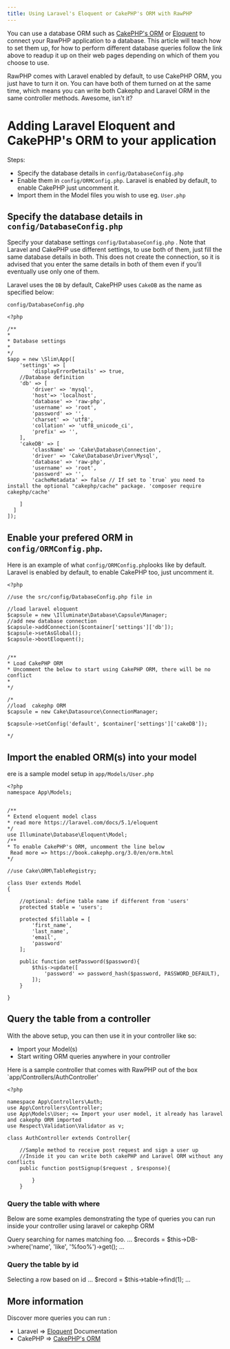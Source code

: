 ```yaml
---
title: Using Laravel's Eloquent or CakePHP's ORM with RawPHP
---
```


You can use a database ORM such as [CakePHP's ORM](https://book.cakephp.org/3.0/en/orm.html) or [Eloquent](https://laravel.com/docs/5.1/eloquent) to connect your RawPHP application to a database. 
This article will teach how to set them up, for how to perform different database queries follow the link above to readup it up on their web pages depending on which of them you choose to use.

RawPHP comes with Laravel enabled by default, to use CakePHP ORM, you just have to turn it on. You can have both of them turned on at the same time, which means you can write both Cakephp and Laravel ORM in the same controller methods. Awesome, isn't it?



# Adding Laravel Eloquent and CakePHP's ORM to your application
Steps:
* Specify the database details in `config/DatabaseConfig.php`
* Enable them in  `config/ORMConfig.php`. Laravel is enabled by default, to enable CakePHP just uncomment it.
* Import them in the Model files you wish to use eg. `User.php`

## Specify the database details in `config/DatabaseConfig.php`

Specify your database settings `config/DatabaseConfig.php` . Note that Laravel and CakePHP use different settings, to use both of them, just fill the same database details in both. This does not create the connection, so it is advised that you enter the same details in both of them even if you'll eventually use only one of them.

Laravel uses the `DB` by default, CakePHP uses `CakeDB` as the name as specified below:

`config/DatabaseConfig.php`

```
<?php 

/**
* 
* Database settings
* 
*/
$app = new \Slim\App([
	'settings' => [
		'displayErrorDetails' => true,
	//Database definition
	'db' => [
		'driver' => 'mysql',
		'host'=> 'localhost',
		'database' => 'raw-php',
		'username' => 'root',
		'password' => '',
		'charset' => 'utf8',
		'collation' => 'utf8_unicode_ci',
		'prefix' => '',
	],
	'cakeDB' => [
		'className' => 'Cake\Database\Connection',
		'driver' => 'Cake\Database\Driver\Mysql',
		'database' => 'raw-php',
		'username' => 'root',
		'password' => '',
		'cacheMetadata' => false // If set to `true` you need to install the optional "cakephp/cache" package. 'composer require cakephp/cache'

	]
  ]
]);

```

## Enable your prefered ORM in  `config/ORMConfig.php`.
Here is an example of what `config/ORMConfig.php`looks like by default. Laravel is enabled by default, to enable CakePHP too, just uncomment it.

```
<?php 

//use the src/config/DatabaseConfig.php file in

//load laravel eloquent
$capsule = new \Illuminate\Database\Capsule\Manager;
//add new database connection 
$capsule->addConnection($container['settings']['db']);
$capsule->setAsGlobal();
$capsule->bootEloquent();


/**
* Load CakePHP ORM
* Uncomment the below to start using CakePHP ORM, there will be no conflict
* 
*/

/*
//load  cakephp ORM
$capsule = new Cake\Datasource\ConnectionManager;

$capsule->setConfig('default', $container['settings']['cakeDB']);

*/
```

## Import the enabled ORM(s) into your model 
ere is a sample model setup in `app/Models/User.php`
```
<?php 
namespace App\Models;

 
/**
* Extend eloquent model class 
* read more https://laravel.com/docs/5.1/eloquent
*/
use Illuminate\Database\Eloquent\Model;
/**
* To enable CakePHP's ORM, uncomment the line below
 Read more => https://book.cakephp.org/3.0/en/orm.html 
*/

//use Cake\ORM\TableRegistry; 

class User extends Model
{
	
	//optional: define table name if different from 'users'
	protected $table = 'users';
	
	protected $fillable = [
		'first_name',
		'last_name',
		'email',
		'password'
	];
	
	public function setPassword($password){
		$this->update([
			'password' => password_hash($password, PASSWORD_DEFAULT),
		]);
	}
	
}
```
## Query the table from a controller
With the above setup, you can then use it in your controller like so: 
* Import your Model(s) 
* Start writing ORM queries anywhere in your controller
 
Here is a sample controller that comes with RawPHP out of the box `app/Controllers/AuthController'

```
<?php

namespace App\Controllers\Auth;
use App\Controllers\Controller;
use App\Models\User; <= Import your user model, it already has laravel and cakephp ORM imported
use Respect\Validation\Validator as v; 

class AuthController extends Controller{
	
	//Sample method to receive post request and sign a user up
	//Inside it you can write both cakePHP and Laravel ORM without any conflicts
	public function postSignup($request , $response){
		
		}
	}

```

### Query the table with where

Below are some examples demonstrating the type of queries you can run inside your controller using laravel or cakephp ORM

 Query searching for names matching foo.
...
$records = $this->DB->where('name', 'like', '%foo%')->get();
...


### Query the table by id
Selecting a row based on id
...
$record = $this->table->find(1);
...


## More information

Discover more queries you can run :
* Laravel => [Eloquent](https://laravel.com/docs/5.1/eloquent) Documentation
* CakePHP => [CakePHP's ORM](https://book.cakephp.org/3.0/en/orm.html)
